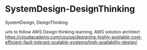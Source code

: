 # SystemDesign-DesignThinking

SystemDesign, DesignThinking

urls to follow AWS Design thinking learning, AWS solution architect
https://cloudacademy.com/course/designing-highly-available-cost-efficient-fault-tolerant-scalable-systems/high-availability-design/
